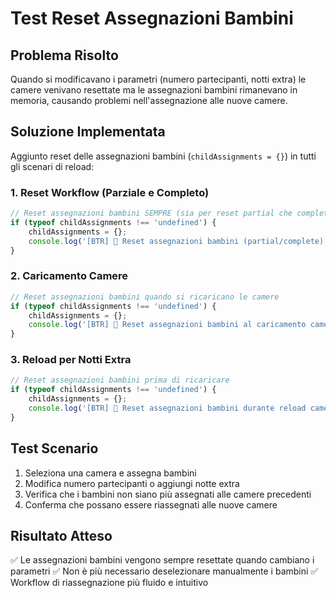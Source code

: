 # Test Reset Assegnazioni Bambini

## Problema Risolto
Quando si modificavano i parametri (numero partecipanti, notti extra) le camere venivano resettate ma le assegnazioni bambini rimanevano in memoria, causando problemi nell'assegnazione alle nuove camere.

## Soluzione Implementata
Aggiunto reset delle assegnazioni bambini (`childAssignments = {}`) in tutti gli scenari di reload:

### 1. Reset Workflow (Parziale e Completo)
```javascript
// Reset assegnazioni bambini SEMPRE (sia per reset partial che complete)
if (typeof childAssignments !== 'undefined') {
    childAssignments = {};
    console.log('[BTR] 🧹 Reset assegnazioni bambini (partial/complete)');
}
```

### 2. Caricamento Camere
```javascript
// Reset assegnazioni bambini quando si ricaricano le camere
if (typeof childAssignments !== 'undefined') {
    childAssignments = {};
    console.log('[BTR] 🧹 Reset assegnazioni bambini al caricamento camere');
}
```

### 3. Reload per Notti Extra
```javascript
// Reset assegnazioni bambini prima di ricaricare
if (typeof childAssignments !== 'undefined') {
    childAssignments = {};
    console.log('[BTR] 🧹 Reset assegnazioni bambini durante reload camere');
}
```

## Test Scenario
1. Seleziona una camera e assegna bambini
2. Modifica numero partecipanti o aggiungi notte extra
3. Verifica che i bambini non siano più assegnati alle camere precedenti
4. Conferma che possano essere riassegnati alle nuove camere

## Risultato Atteso
✅ Le assegnazioni bambini vengono sempre resettate quando cambiano i parametri
✅ Non è più necessario deselezionare manualmente i bambini
✅ Workflow di riassegnazione più fluido e intuitivo